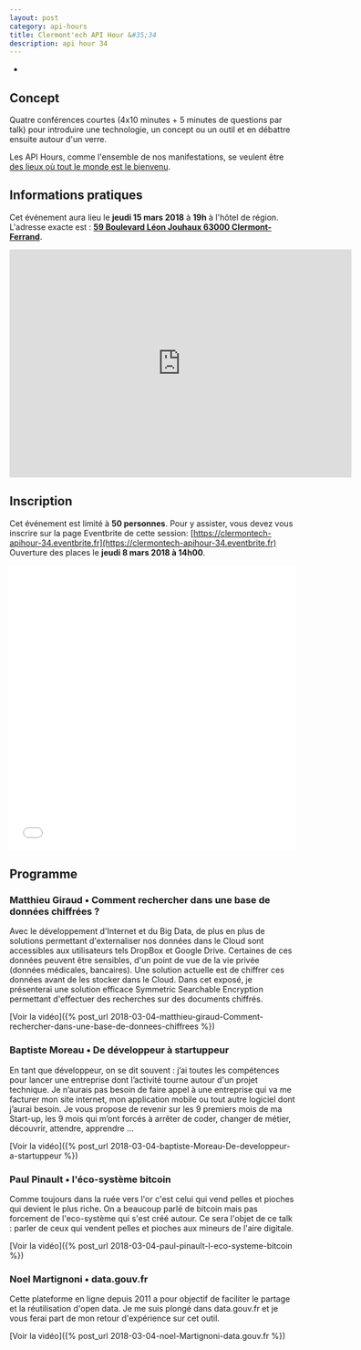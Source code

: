 ```yaml
---
layout: post
category: api-hours
title: Clermont'ech API Hour &#35;34
description: api hour 34
---
```

-

## Concept

Quatre conférences courtes (4x10 minutes + 5 minutes de questions par talk)
pour introduire une technologie, un concept ou un outil et en débattre ensuite
autour d'un verre.

Les API Hours, comme l'ensemble de nos manifestations, se veulent être [des
lieux où tout le monde est le bienvenu](/code-of-conduct.html).


## Informations pratiques

Cet événement aura lieu le **jeudi 15 mars 2018** à **19h** à l'hôtel de région. L'adresse
exacte est : [**59 Boulevard Léon Jouhaux 63000 Clermont-Ferrand**](https://osm.org/go/0AkOKx_14--).

<iframe width="600" height="400" frameborder="0" scrolling="no" marginheight="0" marginwidth="0" src="https://www.openstreetmap.org/export/embed.html?bbox=3.1138730049133305%2C45.79396934299903%2C3.117982149124146%2C45.79611996814522&amp;layer=mapnik&amp;marker=45.7950446659467%2C3.115927577018738" style="border: none"></iframe>

## Inscription

Cet événement est limité à **50 personnes**.  Pour y assister, vous devez vous
inscrire sur la page Eventbrite de cette session: [https://clermontech-apihour-34.eventbrite.fr](https://clermontech-apihour-34.eventbrite.fr)
Ouverture des places le **jeudi 8 mars 2018 à 14h00**.


<iframe src="//eventbrite.fr/tickets-external?eid=43810615731&ref=etckt" frameborder="0" height="500" width="100%" vspace="0" hspace="0" marginheight="5" marginwidth="5" scrolling="auto" allowtransparency="true"></iframe>


## Programme

### Matthieu Giraud • Comment rechercher dans une base de données chiffrées ?

Avec le développement d'Internet et du Big Data, de plus en
plus de solutions permettant d'externaliser nos données dans le Cloud
sont accessibles aux utilisateurs tels DropBox et Google Drive.
Certaines de ces données peuvent être sensibles, d'un point de vue de la
vie privée (données médicales, bancaires). Une solution actuelle est de
chiffrer ces données avant de les stocker dans le Cloud. Dans cet
exposé, je présenterai une solution efficace Symmetric Searchable
Encryption permettant d'effectuer des recherches sur des documents chiffrés.


[Voir la vidéo]({% post_url 2018-03-04-matthieu-giraud-Comment-rechercher-dans-une-base-de-donnees-chiffrees %})

### Baptiste Moreau • De développeur à startuppeur

En tant que développeur, on se dit souvent : j’ai toutes les compétences pour lancer une entreprise dont l’activité tourne autour d'un projet technique. Je n’aurais pas besoin de faire appel à une entreprise qui va me facturer mon site internet, mon application mobile ou tout autre logiciel dont j’aurai besoin.
Je vous propose de revenir sur les 9 premiers mois de ma Start-up, les 9 mois qui m’ont forcés à arrêter de coder, changer de métier, découvrir, attendre, apprendre …

[Voir la vidéo]({% post_url 2018-03-04-baptiste-Moreau-De-developpeur-a-startuppeur %})


### Paul Pinault • l'éco-système bitcoin

Comme toujours dans la ruée vers l'or c'est celui qui vend pelles et pioches qui devient le plus riche. On a beaucoup parlé de bitcoin mais pas forcement de l'eco-système qui s'est créé autour. Ce sera l'objet de ce talk : parler de ceux qui vendent pelles et pioches aux mineurs de l'aire digitale.

[Voir la vidéo]({% post_url 2018-03-04-paul-pinault-l-eco-systeme-bitcoin %})

### Noel Martignoni • data.gouv.fr

Cette plateforme en ligne depuis 2011 a pour objectif de faciliter le partage et la réutilisation d'open data.
Je me suis plongé dans data.gouv.fr et je vous ferai part de mon retour d'expérience sur cet outil.

[Voir la vidéo]({% post_url 2018-03-04-noel-Martignoni-data.gouv.fr %})

